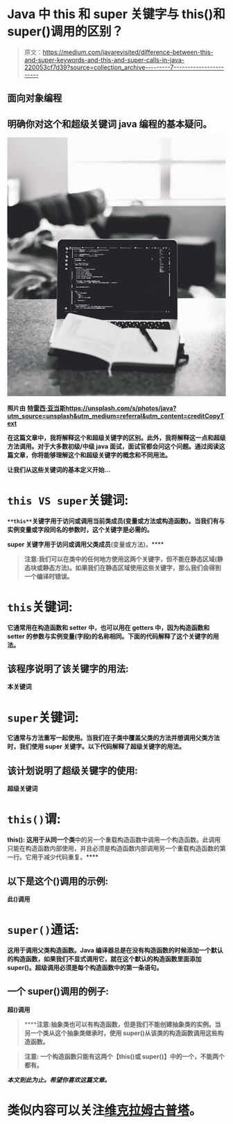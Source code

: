 # Java 中 this 和 super 关键字与 this()和 super()调用的区别？

> 原文：<https://medium.com/javarevisited/difference-between-this-and-super-keywords-and-this-and-super-calls-in-java-220053cf7d39?source=collection_archive---------7----------------------->

## 面向对象编程

## 明确你对这个和超级关键词 java 编程的基本疑问。

![](img/980702a26adb8a0146f1d5558e4c3baf.png)

**照片由** [**特雷西·亚当斯**](https://unsplash.com/@tracycodes?utm_source=unsplash&utm_medium=referral&utm_content=creditCopyText)**<https://unsplash.com/s/photos/java?utm_source=unsplash&utm_medium=referral&utm_content=creditCopyText>**

****在这篇文章中，我将解释**这个**和**超级**关键字的区别。此外，我将解释这一点和超级方法调用。对于大多数初级/中级 java 面试，面试官都会问这个问题。通过阅读这篇文章，你将能够理解这个和超级关键字的概念和不同用法。****

****让我们从这些关键词的基本定义开始…****

# ****`this VS super`关键词:****

****`**this**`关键字用于**访问或调用当前类成员**(变量或方法或构造函数)。当我们有与实例变量或字段同名的参数时，这个关键字是必需的。****

******super** 关键字用于**访问或调用父类成员**(变量或方法)。****

> ******注意:**我们可以在类中的任何地方使用这两个关键字，但不能在**静态区域(静态块或静态方法)**。如果我们在静态区域使用这些关键字，那么我们会得到一个编译时错误。****

# ****`this`关键词:****

****它通常用在构造函数和 setter 中，也可以用在 getters 中，因为构造函数和 setter 的参数与实例变量(字段)的名称相同。下面的代码解释了**这个**关键字的用法。****

## ****该程序说明了该关键字的用法:****

******本关键词******

# ****`super`关键词:****

****它通常与方法重写一起使用。当我们在子类中覆盖父类的方法并想调用父类方法时，我们使用 super 关键字。以下代码解释了**超级**关键字的用法。****

## ****该计划说明了超级关键字的使用:****

******超级关键词******

# ****`this()`谓:****

******this():** 这用于**从同一个类**中的另一个重载构造函数中调用一个构造函数。此调用只能在构造函数内部使用，并且必须是构造函数内部调用另一个重载构造函数的第一行。它用于减少代码重复。****

## ****以下是这个()调用的示例:****

******此()调用******

# ****`super()`通话:****

****这用于**调用父类构造函数**。Java 编译器总是在没有构造函数的时候添加一个默认的构造函数，如果我们不显式调用它，就在这个默认的构造函数里面添加 super()。超级调用必须是每个构造函数中的第一条语句。****

## ****一个 super()调用的例子:****

******超()调用******

> ******注意:**抽象类也可以有构造函数，但是我们不能创建抽象类的实例。当另一个类从这个抽象类继承时，使用 super()从该类的构造函数调用这些构造函数。****

> ******注意:** **一个构造函数只能有这两个【this()或 super()】中的一个，不能两个都有。******

*****本文到此为止。希望你喜欢这篇文章。*****

# ****类似内容可以关注[维克拉姆古普塔](https://medium.com/u/2c3b611409dc?source=post_page-----220053cf7d39--------------------------------)。****